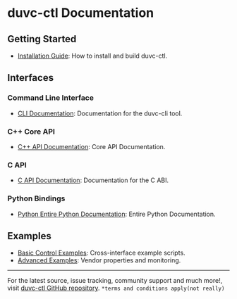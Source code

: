 # duvc-ctl Documentation

## Getting Started

- [Installation Guide](getting_started.md): How to install and build duvc-ctl.


## Interfaces

### Command Line Interface

- [CLI Documentation](cli/index.md): Documentation for the duvc-cli tool.


### C++ Core API

- [C++ API Documentation](cpp/index.md): Core API Documentation.


### C API

- [C API Documentation](c/index.md): Documentation for the C ABI.


### Python Bindings

- [Python Entire Python Documentation](python/index.md): Entire Python Documentation.


## Examples

- [Basic Control Examples](examples/basic_control.md): Cross-interface example scripts.
- [Advanced Examples](examples/advanced.md): Vendor properties and monitoring.

***

For the latest source, issue tracking, community support and much more!, visit [duvc-ctl GitHub repository](https://github.com/allanhanan/duvc-ctl).
`*terms and conditions apply(not really)`

